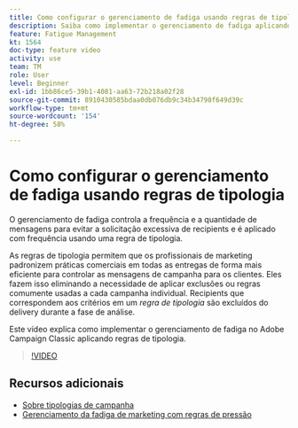 ```yaml
---
title: Como configurar o gerenciamento de fadiga usando regras de tipologia no Adobe Campaign Classic
description: Saiba como implementar o gerenciamento de fadiga aplicando regras de tipologia.
feature: Fatigue Management
kt: 1564
doc-type: feature video
activity: use
team: TM
role: User
level: Beginner
exl-id: 1bb86ce5-39b1-4081-aa63-72b218a02f28
source-git-commit: 8910430585bdaa0db076db9c34b34798f649d39c
workflow-type: tm+mt
source-wordcount: '154'
ht-degree: 58%

---
```


# Como configurar o gerenciamento de fadiga usando regras de tipologia

O gerenciamento de fadiga controla a frequência e a quantidade de mensagens para evitar a solicitação excessiva de recipients e é aplicado com frequência usando uma regra de tipologia.

As regras de tipologia permitem que os profissionais de marketing padronizem práticas comerciais em todas as entregas de forma mais eficiente para controlar as mensagens de campanha para os clientes. Eles fazem isso eliminando a necessidade de aplicar exclusões ou regras comumente usadas a cada campanha individual. Recipients que correspondem aos critérios em um *regra de tipologia* são excluídos do delivery durante a fase de análise.

Este vídeo explica como implementar o gerenciamento de fadiga no Adobe Campaign Classic aplicando regras de tipologia.

>[!VIDEO](https://video.tv.adobe.com/v/25090?quality=12)

## Recursos adicionais

* [Sobre tipologias de campanha](https://experienceleague.adobe.com/docs/campaign-classic/using/orchestrating-campaigns/campaign-optimization/about-campaign-typologies.html?lang=pt-BR)
* [Gerenciamento da fadiga de marketing com regras de pressão](https://experienceleague.adobe.com/docs/campaign-classic/using/orchestrating-campaigns/campaign-optimization/pressure-rules.html?lang=pt-BR)
